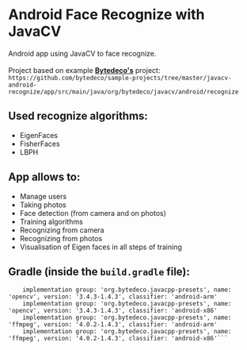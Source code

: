 # Android Face Recognize with JavaCV 

Android app using JavaCV to face recognize.<br><br>
Project based on example <b><a href="https://github.com/bytedeco">Bytedeco's</a></b> project: <br>
```https://github.com/bytedeco/sample-projects/tree/master/javacv-android-recognize/app/src/main/java/org/bytedeco/javacv/android/recognize```

Used recognize algorithms:
--------------------------
 * EigenFaces
 * FisherFaces
 * LBPH

App allows to:
--------------
 * Manage users
 * Taking photos
 * Face detection (from camera and on photos)
 * Training algorithms
 * Recognizing from camera
 * Recognizing from photos
 * Visualisation of Eigen faces in all steps of training

Gradle (inside the `build.gradle` file):
-----------------------------------------
```implementation group: 'org.bytedeco', name: 'javacv', version: '1.4.3'
    implementation group: 'org.bytedeco.javacpp-presets', name: 'opencv', version: '3.4.3-1.4.3', classifier: 'android-arm'
    implementation group: 'org.bytedeco.javacpp-presets', name: 'opencv', version: '3.4.3-1.4.3', classifier: 'android-x86'
    implementation group: 'org.bytedeco.javacpp-presets', name: 'ffmpeg', version: '4.0.2-1.4.3', classifier: 'android-arm'
    implementation group: 'org.bytedeco.javacpp-presets', name: 'ffmpeg', version: '4.0.2-1.4.3', classifier: 'android-x86'```
